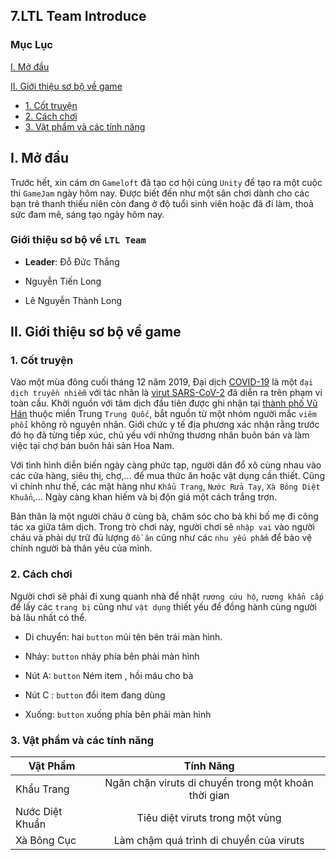 ## 7.LTL Team Introduce

### Mục Lục

[I. Mở đầu](#Modau)

[II. Giới thiệu sơ bộ về game](#gioithieugame)
- [1. Cốt truyện](#cottruyen)
- [2. Cách chơi](#cachchoi)
- [3. Vật phẩm và các tính năng](#item)

<a name="Modau"></a>
## I. Mở đầu

Trước hết, xin cám ơn `Gameloft` đã tạo cơ hội cùng `Unity` để tạo ra một cuộc thi `GameJam` ngày hôm nay. Được biết đến như một sân chơi dành cho các bạn trẻ thanh thiếu niên còn đang ở độ tuổi sinh viên hoặc đã đi làm, thoả sức đam mê, sáng tạo ngày hôm nay. 

### Giới thiệu sơ bộ về `LTL Team`

- **Leader**: Đỗ Đức Thắng

- Nguyễn Tiến Long

- Lê Nguyễn Thành Long

<a name="gioithieugame"></a>
## II. Giới thiệu sơ bộ về game

<a name="cottruyen"></a>
### 1. Cốt truyện

Vào một mùa đông cuối tháng 12 năm 2019, Đại dịch [COVID-19](https://covid19.who.int/) là một `đại dịch truyền nhiễm` với tác nhân là [virut SARS-CoV-2](https://bit.ly/3nocdxe) đã diễn ra trên phạm vi toàn cầu. Khởi nguồn với tâm dịch đầu tiên được ghi nhận tại [thành phố Vũ Hán](https://bit.ly/39kAajM) thuộc miền Trung `Trung Quốc`, bắt nguồn từ một nhóm người mắc `viêm phổi` không rõ nguyên nhân. Giới chức y tế địa phương xác nhận rằng trước đó họ đã từng tiếp xúc, chủ yếu với những thương nhân buôn bán và làm việc tại chợ bán buôn hải sản Hoa Nam.

Với tình hình diễn biến ngày càng phức tạp, người dân đổ xô cùng nhau vào các cửa hàng, siêu thị, chợ,... để mua thức ăn hoặc vật dụng cần thiết. Cũng vì chính như thế, các mặt hàng như `Khẩu Trang`, `Nước Rửa Tay`, `Xà Bông Diệt Khuẩn`,... Ngày càng khan hiếm và bị độn giá một cách trắng trợn.

Bản thân là một người cháu ở cùng bà, chăm sóc cho bà khi bố mẹ đi công tác xa giữa tâm dịch. Trong trò chơi này, người chơi sẽ `nhập vai` vào người cháu và phải dự trữ đủ lượng `đồ ăn` cũng như các `nhu yếu phẩm` để bảo vệ chính người bà thân yêu của mình. 

<a name="cachchoi"></a>
### 2. Cách chơi

Người chơi sẽ phải đi xung quanh nhà để nhặt `rương cứu hộ`, `rương khẩn cấp` để lấy các `trang bị` cũng như `vật dụng` thiết yếu để đồng hành cùng người bà lâu nhất có thể.

- Di chuyển: hai `button` mũi tên bên trái màn hình.

- Nhảy: `button` nhảy phía bên phải màn hình

- Nút A: `button` Ném item , hồi máu cho bà

- Nút C : `button` đổi item đang dùng

- Xuống: `button` xuống phía bên phải màn hình


<a name="item"></a>
### 3. Vật phẩm và các tính năng

| Vật Phẩm        | Tính Năng                                                |
| -------------   |:-------------:|
| Khẩu Trang      | Ngăn chặn viruts di chuyển trong một khoản thời gian     |
| Nước Diệt Khuẩn | Tiêu diệt viruts trong một vùng                          |
| Xà Bông Cục     | Làm chậm quá trình di chuyển của viruts                  |

